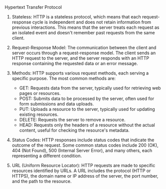 Hypertext Transfer Protocol



1. Stateless: HTTP is a stateless protocol, which means that each request-response cycle is independent and does not retain information from previous interactions. This means that the server treats each request as an isolated event and doesn't remember past requests from the same client.
    
2. Request-Response Model: The communication between the client and server occurs through a request-response model. The client sends an HTTP request to the server, and the server responds with an HTTP response containing the requested data or an error message.
    
3. Methods: HTTP supports various request methods, each serving a specific purpose. The most common methods are:
    
    - GET: Requests data from the server, typically used for retrieving web pages or resources.
    - POST: Submits data to be processed by the server, often used for form submissions and data uploads.
    - PUT: Uploads a resource to the server, typically used for updating existing resources.
    - DELETE: Requests the server to remove a resource.
    - HEAD: Requests only the headers of a resource without the actual content, useful for checking the resource's metadata.
4. Status Codes: HTTP responses include status codes that indicate the outcome of the request. Some common status codes include 200 (OK), 404 (Not Found), 500 (Internal Server Error), and many others, each representing a different condition.
    
5. URL (Uniform Resource Locator): HTTP requests are made to specific resources identified by URLs. A URL includes the protocol (HTTP or HTTPS), the domain name or IP address of the server, the port number, and the path to the resource.
